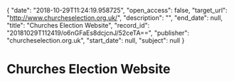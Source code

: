 {
  "date": "2018-10-29T11:24:19.958725", 
  "open_access": false, 
  "target_url": "http://www.churcheselection.org.uk/", 
  "description": "", 
  "end_date": null, 
  "title": "Churches Election Website", 
  "record_id": "20181029T112419/o6nGFaEs8dcjcnJ/52ceTA==", 
  "publisher": "churcheselection.org.uk", 
  "start_date": null, 
  "subject": null
}

# Churches Election Website

